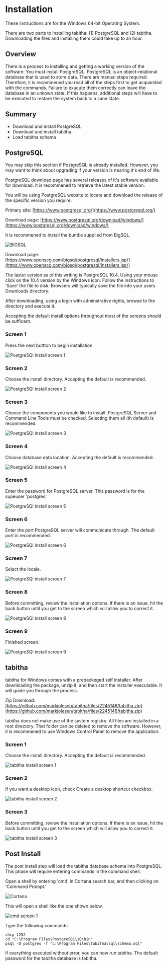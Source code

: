 
# Installation

These instructions are for the Windows 64-bit Operating System.

There are two parts to installing tabitha: (1) PostgreSQL and (2)
tabitha. Downloading the files and installing them could take up to
an hour.

## Overview

There is a process to installing and getting a working version
of the software. You must install PostgreSQL. PostgreSQL is an
object-relational database that is used to store data.  There are manual
steps required. Therefore, it is recommened you read all of the steps
first to get acquanited with the commands.  Failure to exucute them
correctly can leave the database in an unkown state. If this happens,
additional steps will have to be executed to restore the system back to
a sane state.


## Summary

* Download and install PostgreSQL
* Download and install tabitha
* Load tabitha schema

## PostgreSQL

You may skip this section if PostgreSQL is already installed.
However, you may want to think about upgrading if your version
is nearing it's end of life.

PostgreSQL download page has several releases of it's software
available for download. It is recommened to retrieve the latest
stable version. 

You will be using PostgreSQL website to locate and download the
release of the specific version you require.

Primary site: [https://www.postgresql.org/](https://www.postgresql.org/)

Download page: [https://www.postgresql.org/download/windows/](https://www.postgresql.org/download/windows/)

It is recommened to install the bundle supplied from BigSQL.

![BIGSQL](/doc/install/windows/bigsql.png)

Download page: [https://www.openscg.com/bigsql/postgresql/installers.jsp/](https://www.openscg.com/bigsql/postgresql/installers.jsp/)

The lastet version as of this writing is PostgreSQL 10.4. Using
your mouse click on the 10.4 version by the Windows icon. Follow
the instructions to 'Save' the file to disk. Browsers will
typically save the file into your users Downloads directory. 

After downloading, using a login with adminstrative rights, browse to
the directory and execute it.

Accepting the default install options throughout most of the screens
should be sufficent.

### Screen 1

Press the next buttton to begin installation

![PostgreSQl install screen 1](/doc/install/windows/pginstall1.png)

### Screen 2

Choose the install directory. Accepting the default is recommended.

![PostgreSQl install screen 2](/doc/install/windows/pginstall2.png)

### Screen 3

Choose the components you would like to install. PostgreSQL Server and
Command Line Tools must be checked. Selecting them all (th default)
is recommended.

![PostgreSQl install screen 3](/doc/install/windows/pginstall3.png)

### Screen 4

Choose database data location. Accepting the default is recommended.

![PostgreSQl install screen 4](/doc/install/windows/pginstall4.png)

### Screen 5

Enter the password for PostgreSQL server. This password is for the
supeuser 'postgres.'

![PostgreSQl install screen 5](/doc/install/windows/pginstall5.png)

### Screen 6

Enter the port PostgreSQL server will communicate through. The default
port is recommended.

![PostgreSQl install screen 6](/doc/install/windows/pginstall6.png)

### Screen 7

Select the locale. 

![PostgreSQl install screen 7](/doc/install/windows/pginstall7.png)

### Screen 8

Before committing, review the installation options. If there is an issue,
hit the back button until you get to the screen which will allow you
to correct it.

![PostgreSQl install screen 8](/doc/install/windows/pginstall8.png)

### Screen 9

Finished screen.

![PostgreSQl install screen 9](/doc/install/windows/pginstall9.png)

## tabitha

tabitha for Windows comes with a prepackeged self installer.
After downloading the package, unzip it, and then start the installer
executable.  It will guide you through the process.

Zip Download: [https://github.com/markjolesen/tabitha/files/2245146/tabitha.zip](https://github.com/markjolesen/tabitha/files/2245146/tabitha.zip)

tabitha does not make use of the system registry. All files are
installed in a root directory. That folder can be deleted to remove
the software. However, it is recommened to use WIndows Control Panel to
remove the application.

### Screen 1

Choose the install directory. Accepting the default is recommended.

![tabitha install screen 1](/doc/install/windows/tabithainstall1.png)

### Screen 2

If you want a desktop icon, check Create a desktop shortcut checkbox.

![tabitha install screen 2](/doc/install/windows/tabithainstall2.png)

### Screen 3

Before committing, review the installation options. If there is an issue,
hit the back button until you get to the screen which will allow you
to correct it.

![tabitha install screen 3](/doc/install/windows/tabithainstall3.png)

## Post Install

The post install step will load the tabitha database schema into
PostgreSQL. This phase will require entering commands in the command
shell.

Open a shell by entering 'cmd' in Cortana search bar, and then clicking on
'Command Prompt.'

![Cortana](/doc/install/windows/cortana.png)

This will open a shell like the one shown below.

![cmd screen 1](/doc/install/windows/cmd1.png)

Type the following commands:

```
chcp 1252
cd "C:\Program Files\PostgreSQL\10\bin"
psql -U postgres -f "c:\Program Files\tabitha\sql\schema.sql"
```
If everything executed without error, you can now run tabitha.
The default password for the tabitha database is tabitha.

